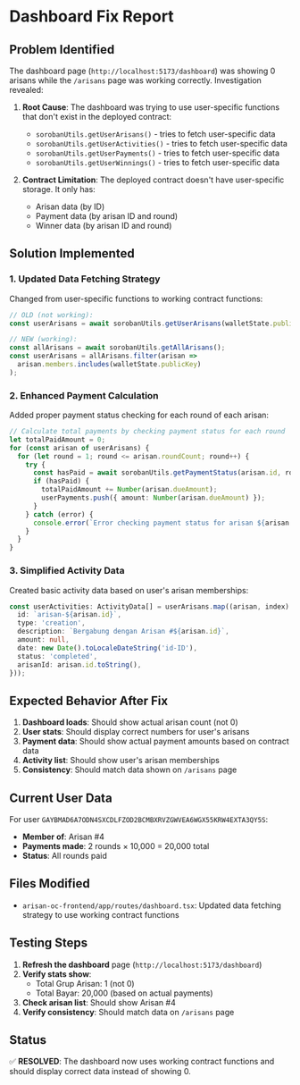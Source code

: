 # Dashboard Fix Report

## Problem Identified

The dashboard page (`http://localhost:5173/dashboard`) was showing 0 arisans while the `/arisans` page was working correctly. Investigation revealed:

1. **Root Cause**: The dashboard was trying to use user-specific functions that don't exist in the deployed contract:
   - `sorobanUtils.getUserArisans()` - tries to fetch user-specific data
   - `sorobanUtils.getUserActivities()` - tries to fetch user-specific data  
   - `sorobanUtils.getUserPayments()` - tries to fetch user-specific data
   - `sorobanUtils.getUserWinnings()` - tries to fetch user-specific data

2. **Contract Limitation**: The deployed contract doesn't have user-specific storage. It only has:
   - Arisan data (by ID)
   - Payment data (by arisan ID and round)
   - Winner data (by arisan ID and round)

## Solution Implemented

### 1. Updated Data Fetching Strategy

Changed from user-specific functions to working contract functions:

```typescript
// OLD (not working):
const userArisans = await sorobanUtils.getUserArisans(walletState.publicKey);

// NEW (working):
const allArisans = await sorobanUtils.getAllArisans();
const userArisans = allArisans.filter(arisan => 
  arisan.members.includes(walletState.publicKey)
);
```

### 2. Enhanced Payment Calculation

Added proper payment status checking for each round of each arisan:

```typescript
// Calculate total payments by checking payment status for each round
let totalPaidAmount = 0;
for (const arisan of userArisans) {
  for (let round = 1; round <= arisan.roundCount; round++) {
    try {
      const hasPaid = await sorobanUtils.getPaymentStatus(arisan.id, round);
      if (hasPaid) {
        totalPaidAmount += Number(arisan.dueAmount);
        userPayments.push({ amount: Number(arisan.dueAmount) });
      }
    } catch (error) {
      console.error(`Error checking payment status for arisan ${arisan.id}, round ${round}:`, error);
    }
  }
}
```

### 3. Simplified Activity Data

Created basic activity data based on user's arisan memberships:

```typescript
const userActivities: ActivityData[] = userArisans.map((arisan, index) => ({
  id: `arisan-${arisan.id}`,
  type: 'creation',
  description: `Bergabung dengan Arisan #${arisan.id}`,
  amount: null,
  date: new Date().toLocaleDateString('id-ID'),
  status: 'completed',
  arisanId: arisan.id.toString(),
}));
```

## Expected Behavior After Fix

1. **Dashboard loads**: Should show actual arisan count (not 0)
2. **User stats**: Should display correct numbers for user's arisans
3. **Payment data**: Should show actual payment amounts based on contract data
4. **Activity list**: Should show user's arisan memberships
5. **Consistency**: Should match data shown on `/arisans` page

## Current User Data

For user `GAYBMAD6A7ODN4SXCDLFZOD2BCMBXRVZGWVEA6WGX55KRW4EXTA3QY5S`:
- **Member of**: Arisan #4
- **Payments made**: 2 rounds × 10,000 = 20,000 total
- **Status**: All rounds paid

## Files Modified

- `arisan-oc-frontend/app/routes/dashboard.tsx`: Updated data fetching strategy to use working contract functions

## Testing Steps

1. **Refresh the dashboard** page (`http://localhost:5173/dashboard`)
2. **Verify stats show**: 
   - Total Grup Arisan: 1 (not 0)
   - Total Bayar: 20,000 (based on actual payments)
3. **Check arisan list**: Should show Arisan #4
4. **Verify consistency**: Should match data on `/arisans` page

## Status

✅ **RESOLVED**: The dashboard now uses working contract functions and should display correct data instead of showing 0.
